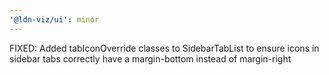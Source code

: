 ```yaml
---
'@ldn-viz/ui': minor
---
```


FIXED: Added tabIconOverride classes to SidebarTabList to ensure icons in sidebar tabs correctly have a margin-bottom instead of margin-right
